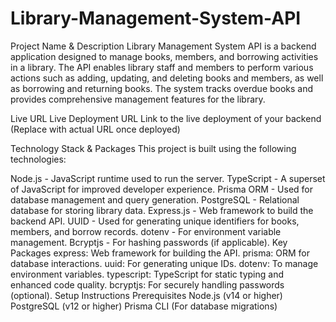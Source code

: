 # Library-Management-System-API
Project Name & Description
Library Management System API is a backend application designed to manage books, members, and borrowing activities in a library. The API enables library staff and members to perform various actions such as adding, updating, and deleting books and members, as well as borrowing and returning books. The system tracks overdue books and provides comprehensive management features for the library.

Live URL
Live Deployment URL
Link to the live deployment of your backend (Replace with actual URL once deployed)

Technology Stack & Packages
This project is built using the following technologies:

Node.js - JavaScript runtime used to run the server.
TypeScript - A superset of JavaScript for improved developer experience.
Prisma ORM - Used for database management and query generation.
PostgreSQL - Relational database for storing library data.
Express.js - Web framework to build the backend API.
UUID - Used for generating unique identifiers for books, members, and borrow records.
dotenv - For environment variable management.
Bcryptjs - For hashing passwords (if applicable).
Key Packages
express: Web framework for building the API.
prisma: ORM for database interactions.
uuid: For generating unique IDs.
dotenv: To manage environment variables.
typescript: TypeScript for static typing and enhanced code quality.
bcryptjs: For securely handling passwords (optional).
Setup Instructions
Prerequisites
Node.js (v14 or higher)
PostgreSQL (v12 or higher)
Prisma CLI (For database migrations)
